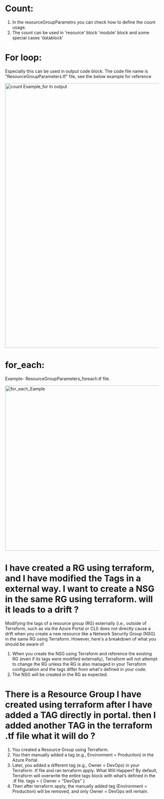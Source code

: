 # Count: 
  1. In the resourceGroupParametrs you can check how to define the count usage.
  2. The count can be used in 'resource' block 'module' block and some special cases 'datablock'

# For loop: 
Especially this can be used in output code block. The code file name is "ResourceGroupParameters.tf" file, see the below example for reference

<img width="863" alt="count Example_for In output" src="https://github.com/user-attachments/assets/3fd752d4-345f-44f7-887a-64bf22c4ed57" />

# for_each:
Example- ResourceGroupParameters_foreach.tf file.

<img width="539" alt="for_each_Eample" src="https://github.com/user-attachments/assets/760ad056-750a-446a-a51d-317e2eb9ae14" />

# I have created a RG using terraform, and I have modified the Tags in a external way. I want to create a NSG in the same RG using terraform. will it leads to a drift ?
Modifying the tags of a resource group (RG) externally (i.e., outside of Terraform, such as via the Azure Portal or CLI) does not directly cause a drift when you create a new resource like a Network Security Group (NSG) in the same RG using Terraform. However, here's a breakdown of what you should be aware of
 1. When you create the NSG using Terraform and reference the existing RG (even if its tags were modified externally), Terraform will not attempt to change the RG unless the RG is also managed in your Terraform configuration and the tags differ from what's defined in your code.
 2. The NSG will be created in the RG as expected.

# There is a Resource Group I have created using terraform after I have added a TAG directly in portal. then I added another TAG in the terraform .tf file what it will do ?
1. You created a Resource Group using Terraform.
2. You then manually added a tag (e.g., Environment = Production) in the Azure Portal.
3. Later, you added a different tag (e.g., Owner = DevOps) in your Terraform .tf file and ran terraform apply.
What Will Happen?
By default, Terraform will overwrite the entire tags block with what’s defined in the .tf file.
tags = {
  Owner = "DevOps"
}
4. Then after terraform apply, the manually added tag (Environment = Production) will be removed, and only Owner = DevOps will remain.





